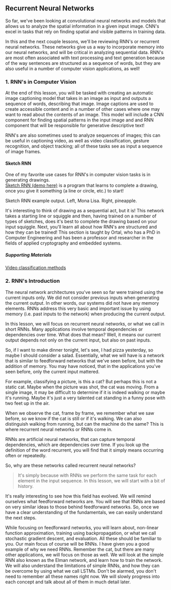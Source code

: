 ## Recurrent Neural Networks
So far, we've been looking at convolutional neural networks and models that allows us to analyze the spatial information in a given input image. CNN's excel in tasks that rely on finding spatial and visible patterns in training data.

In this and the next couple lessons, we'll be reviewing RNN's or recurrent neural networks. These networks give us a way to incorporate memory into our neural networks, and will be critical in analyzing sequential data. RNN's are most often associated with text processing and text generation because of the way sentences are structured as a sequence of words, but they are also useful in a number of computer vision applications, as well!

### 1. RNN's in Computer Vision
At the end of this lesson, you will be tasked with creating an automatic image captioning model that takes in an image as input and outputs a sequence of words, describing that image. Image captions are used to create accessible content and in a number of other cases where one may want to read about the contents of an image. This model will include a CNN component for finding spatial patterns in the input image and and RNN component that will be responsible for generative descriptive text!

RNN's are also sometimes used to analyze sequences of images; this can be useful in captioning video, as well as video classification, gesture recognition, and object tracking; all of these tasks see as input a sequence of image frames.

#### Sketch RNN
One of my favorite use cases for RNN's in computer vision tasks is in generating drawings.</br>
[Sketch RNN (demo here)](https://magenta.tensorflow.org/assets/sketch_rnn_demo/index.html) is a program that learns to complete a drawing, once you give it something (a line or circle, etc.) to start!

Sketch RNN example output. Left, Mona Lisa. Right, pineapple.

It's interesting to think of drawing as a sequential act, but it is! This network takes a starting line or squiggle and then, having trained on a number of types of sketches, does it's best to complete the drawing based on your input squiggle.
Next, you'll learn all about how RNN's are structured and how they can be trained! This section is taught by Ortal, who has a PhD in Computer Engineering and has been a professor and researcher in the fields of applied cryptography and embedded systems.

##### Supporting Materials
[Video classification methods](https://video.udacity-data.com/topher/2018/May/5af0e03b_video-classification/video-classification.pdf)

### 2. RNN's Introduction

The neural network architectures you've seen so far were trained using the current inputs only. We did not consider previous inputs when generating the current output. In other words, our systems did not have any memory elements. RNNs address this very basic and important issue by using memory (i.e. past inputs to the network) when producing the current output.

In this lesson, we will focus on recurrent neural networks, or what we call in short RNNs. Many applications involve temporal dependencies or dependencies over time. What does that mean? Well, it means our current output depends not only on the current input, but also on past inputs. 

So, if I want to make dinner tonight, let's see, I had pizza yesterday, so maybe I should consider a salad. Essentially, what we will have is a network that is similar to feedforward networks that we've seen before, but with the addition of memory. You may have noticed, that in the applications you've seen before, only the current input mattered. 

For example, classifying a picture, is this a cat? But perhaps this is not a static cat. Maybe when the picture was shot, the cat was moving. From a single image, it may be difficult to determine if it is indeed walking or maybe it's running. Maybe it's just a very talented cat standing in a funny pose with two feet up in the air.

When we observe the cat, frame by frame, we remember what we saw before, so we know if the cat is still or if it's walking. We can also distinguish walking from running, but can the machine do the same? This is where recurrent neural networks or RNNs come in. 

RNNs are artificial neural networks, that can capture temporal dependencies, which are dependencies over time. If you look up the definition of the word recurrent, you will find that it simply means occurring often or repeatedly. 

So, why are these networks called recurrent neural networks? 
> It's simply because with RNNs we perform the same task for each element in the input sequence. In this lesson, we will start with a bit of history. 

It's really interesting to see how this field has evolved. We will remind ourselves what feedforward networks are. You will see that RNNs are based on very similar ideas to those behind feedforward networks. So, once we have a clear understanding of the fundamentals, we can easily understand the next steps.

While focusing on feedforward networks, you will learn about, non-linear function approximation, training using backpropagation, or what we call stochastic gradient descent, and evaluation. All these should be familiar to you. Our main focus of course will be RNNs. I have given you a good example of why we need RNNs. Remember the cat, but there are many other applications, we will focus on those as well. We will look at the simple RNN also known as the Elman network, and learn how to train the network. We will also understand the limitations of simple RNNs, and how they can be overcome by using what we call LSTMs. Don't be alarmed, you don't need to remember all these names right now. We will slowly progress into each concept and talk about all of them in much detail later.
